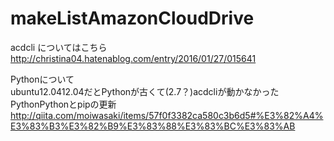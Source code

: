 # makeListAmazonCloudDrive
acdcli についてはこちら  
http://christina04.hatenablog.com/entry/2016/01/27/015641

Pythonについて  
ubuntu12.0412.04だとPythonが古くて(2.7？)acdcliが動かなかった  
PythonPythonとpipの更新  
http://qiita.com/moiwasaki/items/57f0f3382ca580c3b6d5#%E3%82%A4%E3%83%B3%E3%82%B9%E3%83%88%E3%83%BC%E3%83%AB


